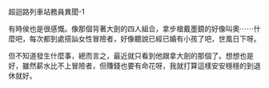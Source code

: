 超迴路列車站務員異聞-1

有時侯也是很感慨。像那個背著大劍的四人組合，拿步槍戴墨鏡的好像叫奧⋯⋯什麼吧，每次都到處搭訕女性冒險者，好像聽說已經已婚有小孩了吧，世風日下呀。

但不知道發生什麼事，總而言之，最近就只看到他跟拿大劍的那個了。想想也是好，雖然薪水比不上冒險者，但賺錢也要有命花呀，我就打算這樣安安穩穩的到退休就好。
